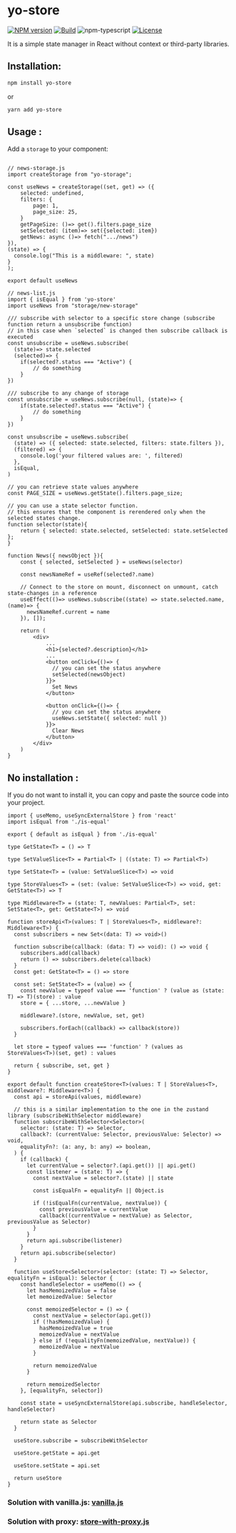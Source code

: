 # yo-store

[![NPM version][npm-image]][npm-url]
[![Build][github-build]][github-build-url]
![npm-typescript]
[![License][github-license]][github-license-url]

It is a simple state manager in React without context or third-party libraries.

## Installation:

```bash
npm install yo-store
```

or

```bash
yarn add yo-store
```

## Usage :

Add a `storage` to your component:

```tsx

// news-storage.js
import createStorage from "yo-storage";

const useNews = createStorage((set, get) => ({
    selected: undefined,
    filters: {
        page: 1,
        page_size: 25,
    }
    getPageSize: ()=> get().filters.page_size
    setSelected: (item)=> set({selected: item})
    getNews: async ()=> fetch(".../news")
}),
(state) => {
  console.log("This is a middleware: ", state)
}
);

export default useNews
```

```tsx
// news-list.js
import { isEqual } from 'yo-store'
import useNews from "storage/new-storage"

/// subscribe with selector to a specific store change (subscribe function return a unsubscribe function)
// in this case when `selected` is changed then subscribe callback is executed
const unsubscribe = useNews.subscribe(
  (state)=> state.selected
  (selected)=> {
    if(selected?.status === "Active") {
        // do something
    }
})

/// subscribe to any change of storage
const unsubscribe = useNews.subscribe(null, (state)=> {
    if(state.selected?.status === "Active") {
        // do something
    }
})

const unsubscribe = useNews.subscribe(
  (state) => ({ selected: state.selected, filters: state.filters }),
  (filtered) => {
    console.log('your filtered values are: ', filtered)
  },
  isEqual,
)

// you can retrieve state values anywhere
const PAGE_SIZE = useNews.getState().filters.page_size;

// you can use a state selector function.
// this ensures that the component is rerendered only when the selected states change.
function selector(state){
    return { selected: state.selected, setSelected: state.setSelected };
}

function News({ newsObject }){
    const { selected, setSelected } = useNews(selector)

    const newsNameRef = useRef(selected?.name)

    // Connect to the store on mount, disconnect on unmount, catch state-changes in a reference
    useEffect(()=> useNews.subscribe((state) => state.selected.name, (name)=> {
      newsNameRef.current = name
    }), []);

    return (
        <div>
            ...
            <h1>{selected?.description}</h1>
            ...
            <button onClick={()=> {
              // you can set the status anywhere
              setSelected(newsObject)
            }}>
              Set News
            </button>

            <button onClick={()=> {
              // you can set the status anywhere
              useNews.setState({ selected: null })
            }}>
              Clear News
            </button>
        </div>
    )
}
```

## No installation :

If you do not want to install it, you can copy and paste the source code into your project.

```tsx
import { useMemo, useSyncExternalStore } from 'react'
import isEqual from './is-equal'

export { default as isEqual } from './is-equal'

type GetState<T> = () => T

type SetValueSlice<T> = Partial<T> | ((state: T) => Partial<T>)

type SetState<T> = (value: SetValueSlice<T>) => void

type StoreValues<T> = (set: (value: SetValueSlice<T>) => void, get: GetState<T>) => T

type Middleware<T> = (state: T, newValues: Partial<T>, set: SetState<T>, get: GetState<T>) => void

function storeApi<T>(values: T | StoreValues<T>, middleware?: Middleware<T>) {
  const subscribers = new Set<(data: T) => void>()

  function subscribe(callback: (data: T) => void): () => void {
    subscribers.add(callback)
    return () => subscribers.delete(callback)
  }
  const get: GetState<T> = () => store

  const set: SetState<T> = (value) => {
    const newValue = typeof value === 'function' ? (value as (state: T) => T)(store) : value
    store = { ...store, ...newValue }

    middleware?.(store, newValue, set, get)

    subscribers.forEach((callback) => callback(store))
  }

  let store = typeof values === 'function' ? (values as StoreValues<T>)(set, get) : values

  return { subscribe, set, get }
}

export default function createStore<T>(values: T | StoreValues<T>, middleware?: Middleware<T>) {
  const api = storeApi(values, middleware)

  // this is a similar implementation to the one in the zustand library (subscribeWithSelector middleware)
  function subscribeWithSelector<Selector>(
    selector: (state: T) => Selector,
    callback?: (currentValue: Selector, previousValue: Selector) => void,
    equalityFn?: (a: any, b: any) => boolean,
  ) {
    if (callback) {
      let currentValue = selector?.(api.get()) || api.get()
      const listener = (state: T) => {
        const nextValue = selector?.(state) || state

        const isEqualFn = equalityFn || Object.is

        if (!isEqualFn(currentValue, nextValue)) {
          const previousValue = currentValue
          callback((currentValue = nextValue) as Selector, previousValue as Selector)
        }
      }
      return api.subscribe(listener)
    }
    return api.subscribe(selector)
  }

  function useStore<Selector>(selector: (state: T) => Selector, equalityFn = isEqual): Selector {
    const handleSelector = useMemo(() => {
      let hasMemoizedValue = false
      let memoizedValue: Selector

      const memoizedSelector = () => {
        const nextValue = selector(api.get())
        if (!hasMemoizedValue) {
          hasMemoizedValue = true
          memoizedValue = nextValue
        } else if (!equalityFn(memoizedValue, nextValue)) {
          memoizedValue = nextValue
        }

        return memoizedValue
      }

      return memoizedSelector
    }, [equalityFn, selector])

    const state = useSyncExternalStore(api.subscribe, handleSelector, handleSelector)

    return state as Selector
  }

  useStore.subscribe = subscribeWithSelector

  useStore.getState = api.get

  useStore.setState = api.set

  return useStore
}

```

### Solution with vanilla.js: [vanilla.js](https://github.com/oleyva93/yo-store/tree/main/src/solutions/vanilla.js)

### Solution with proxy: [store-with-proxy.js](https://github.com/oleyva93/yo-store/tree/main/src/solutions/store-with-proxy.ts)

[npm-url]: https://www.npmjs.com/package/yo-store
[npm-image]: https://img.shields.io/npm/v/yo-store
[github-license]: https://img.shields.io/github/license/oleyva93/yo-store
[github-license-url]: https://github.com/oleyva93/yo-store/blob/master/LICENSE
[github-build]: https://github.com/oleyva93/yo-store/actions/workflows/publish.yml/badge.svg
[github-build-url]: https://github.com/oleyva93/yo-store/actions/workflows/publish.yml
[npm-typescript]: https://img.shields.io/npm/types/yo-store
